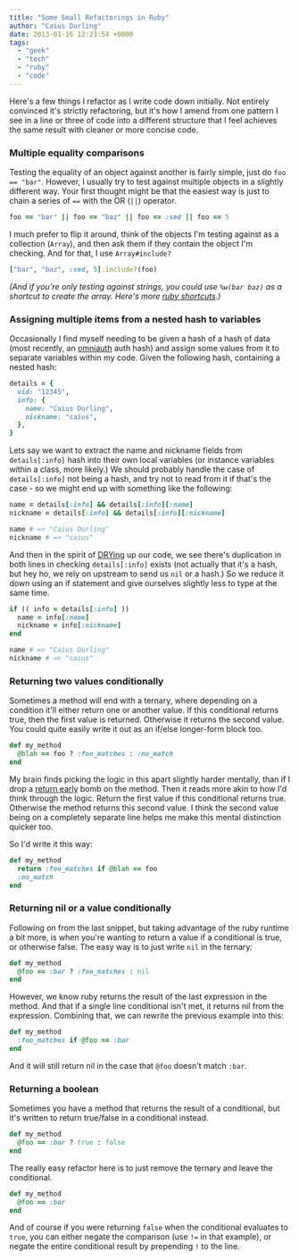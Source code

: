 ```yaml
---
title: "Some Small Refactorings in Ruby"
author: "Caius Durling"
date: 2013-01-16 12:23:54 +0000
tags:
  - "geek"
  - "tech"
  - "ruby"
  - "code"
---
```


Here's a few things I refactor as I write code down initially. Not entirely convinced it's strictly refactoring, but it's how I amend from one pattern I see in a line or three of code into a different structure that I feel achieves the same result with cleaner or more concise code.

### Multiple equality comparisons

Testing the equality of an object against another is fairly simple, just do `foo == "bar"`. However, I usually try to test against multiple objects in a slightly different way. Your first thought might be that the easiest way is just to chain a series of `==` with the OR (`||`) operator.

```ruby
foo == "bar" || foo == "baz" || foo == :sed || foo == 5
```

I much prefer to flip it around, think of the objects I'm testing against as a collection (`Array`), and then ask them if they contain the object I'm checking. And for that, I use `Array#include?`

```ruby
["bar", "baz", :sed, 5].include?(foo)
```

*(And if you're only testing against strings, you could use `%w(bar baz)` as a shortcut to create the array. Here's more [ruby shortcuts][].)*

[ruby shortcuts]: http://caiustheory.com/ruby-shortcuts

### Assigning multiple items from a nested hash to variables

Occasionally I find myself needing to be given a hash of a hash of data (most recently, an [omniauth][] auth hash) and assign some values from it to separate variables within my code. Given the following hash, containing a nested hash:

[omniauth]: https://github.com/intridea/omniauth/wiki

```ruby
details = {
  uid: "12345",
  info: {
    name: "Caius Durling",
    nickname: "caius",
  },
}
```

Lets say we want to extract the name and nickname fields from `details[:info]` hash into their own local variables (or instance variables within a class, more likely.) We should probably handle the case of `details[:info]` not being a hash, and try not to read from it if that's the case - so we might end up with something like the following:

```ruby
name = details[:info] && details[:info][:name]
nickname = details[:info] && details[:info][:nickname]

name # => "Caius Durling"
nickname # => "caius"
```

And then in the spirit of [DRYing][] up our code, we see there's duplication in both lines in checking `details[:info]` exists (not actually that it's a hash, but hey ho, we rely on upstream to send us `nil` or a hash.) So we reduce it down using an if statement and give ourselves slightly less to type at the same time.

[DRYing]: http://en.wikipedia.org/wiki/Don't_repeat_yourself

```ruby
if (( info = details[:info] ))
  name = info[:name]
  nickname = info[:nickname]
end

name # => "Caius Durling"
nickname # => "caius"
```

### Returning two values conditionally

Sometimes a method will end with a ternary, where depending on a condition it'll either return one or another value. If this conditional returns true, then the first value is returned. Otherwise it returns the second value. You could quite easily write it out as an if/else longer-form block too.

```ruby
def my_method
  @blah == foo ? :foo_matches : :no_match
end
```

My brain finds picking the logic in this apart slightly harder mentally, than if I drop a [return early][] bomb on the method. Then it reads more akin to how I'd think through the logic. Return the first value if this conditional returns true. Otherwise the method returns this second value. I think the second value being on a completely separate line helps me make this mental distinction quicker too.

[return early]: http://en.wikipedia.org/wiki/Return_early

So I'd write it this way:

```ruby
def my_method
  return :foo_matches if @blah == foo
  :no_match
end
```

### Returning nil or a value conditionally

Following on from the last snippet, but taking advantage of the ruby runtime a bit more, is when you're wanting to return a value if a conditional is true, or otherwise false. The easy way is to just write `nil` in the ternary:

```ruby
def my_method
  @foo == :bar ? :foo_matches : nil
end
```

However, we know ruby returns the result of the last expression in the method. And that if a single line conditional isn't met, it returns nil from the expression. Combining that, we can rewrite the previous example into this:

```ruby
def my_method
  :foo_matches if @foo == :bar
end
```

And it will still return nil in the case that `@foo` doesn't match `:bar`.

### Returning a boolean

Sometimes you have a method that returns the result of a conditional, but it's written to return true/false in a conditional instead.

```ruby
def my_method
  @foo == :bar ? true : false
end
```

The really easy refactor here is to just remove the ternary and leave the conditional.

```ruby
def my_method
  @foo == :bar
end
```

And of course if you were returning `false` when the conditional evaluates to `true`, you can either negate the comparison (use `!=` in that example), or negate the entire conditional result by prepending `!` to the line.
